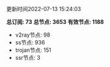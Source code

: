 更新时间2022-07-13 15:24:03

**总订阅: 73**
**总节点: 3653**
**有效节点: 1188**
- v2ray节点: 98
- ss节点: 936
- trojan节点: 151
- ssr节点: 3
